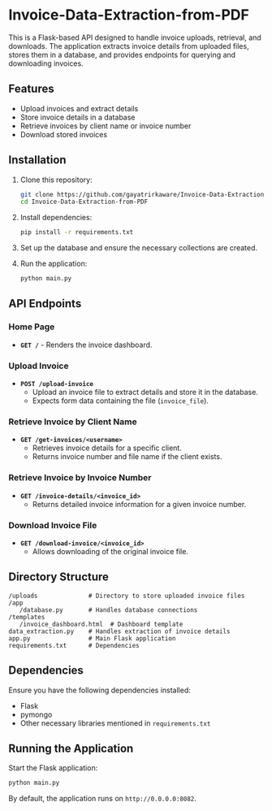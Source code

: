 # Invoice-Data-Extraction-from-PDF


This is a Flask-based API designed to handle invoice uploads, retrieval, and downloads. The application extracts invoice details from uploaded files, stores them in a database, and provides endpoints for querying and downloading invoices.

## Features

- Upload invoices and extract details
- Store invoice details in a database
- Retrieve invoices by client name or invoice number
- Download stored invoices

## Installation

1. Clone this repository:
   ```sh
   git clone https://github.com/gayatrirkaware/Invoice-Data-Extraction-from-PDF.git
   cd Invoice-Data-Extraction-from-PDF
   ```

2. Install dependencies:
   ```sh
   pip install -r requirements.txt
   ```

3. Set up the database and ensure the necessary collections are created.

4. Run the application:
   ```sh
   python main.py
   ```

## API Endpoints

### Home Page
- **`GET /`** - Renders the invoice dashboard.

### Upload Invoice
- **`POST /upload-invoice`**  
  - Upload an invoice file to extract details and store it in the database.
  - Expects form data containing the file (`invoice_file`).

### Retrieve Invoice by Client Name
- **`GET /get-invoices/<username>`**  
  - Retrieves invoice details for a specific client.
  - Returns invoice number and file name if the client exists.

### Retrieve Invoice by Invoice Number
- **`GET /invoice-details/<invoice_id>`**  
  - Returns detailed invoice information for a given invoice number.

### Download Invoice File
- **`GET /download-invoice/<invoice_id>`**  
  - Allows downloading of the original invoice file.

## Directory Structure

```
/uploads              # Directory to store uploaded invoice files
/app
   /database.py       # Handles database connections
/templates
   /invoice_dashboard.html  # Dashboard template
data_extraction.py    # Handles extraction of invoice details
app.py                # Main Flask application
requirements.txt      # Dependencies
```

## Dependencies

Ensure you have the following dependencies installed:

- Flask
- pymongo
- Other necessary libraries mentioned in `requirements.txt`

## Running the Application

Start the Flask application:
```sh
python main.py
```

By default, the application runs on `http://0.0.0.0:8082`.



